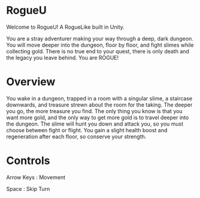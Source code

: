 # RogueU
Welcome to RogueU! A RogueLike built in Unity.

You are a stray adventurer making your way through a deep, dark dungeon. You will move deeper into the dungeon, floor by floor, and fight slimes while collecting gold. There is no true end to your quest, there is only death and the legacy you leave behind. You are ROGUE!

# Overview
You wake in a dungeon, trapped in a room with a singular slime, a staircase downwards, and treasure strewn about the room for the taking. The deeper you go, the more treasure you find. The only thing you know is that you want more gold, and the only way to get more gold is to travel deeper into the dungeon. The slime will hunt you down and attack you, so you must choose between fight or flight.  You gain a slight health boost and regeneration after each floor, so conserve your strength.

# Controls
Arrow Keys : Movement

Space : Skip Turn
